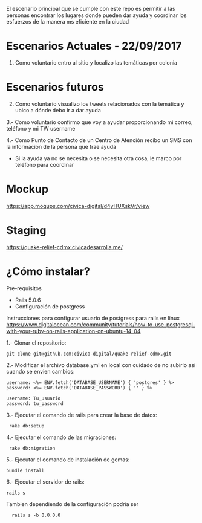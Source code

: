 El escenario principal que se cumple con este repo es permitir a las personas encontrar los lugares donde pueden dar ayuda y coordinar los esfuerzos de la manera ms eficiente en la ciudad

# Escenarios Actuales - 22/09/2017

1. Como voluntario entro al sitio y localizo las temáticas por colonia


# Escenarios futuros

2. Como voluntario visualizo los tweets relacionados con la temática y ubico a dónde debo ir a dar ayuda

3.- Como voluntario confirmo que voy a ayudar proporcionando mi correo, teléfono y mi TW username 

4.- Como Punto de Contacto de un Centro de Atención recibo un SMS con la información de la persona que trae ayuda 
  - Si la ayuda ya no se necesita o se necesita otra cosa, le marco por teléfono para coordinar

# Mockup 

https://app.moqups.com/civica-digital/d4yHUXskVr/view

# Staging 

https://quake-relief-cdmx.civicadesarrolla.me/

# ¿Cómo instalar?  

Pre-requisitos
- Rails 5.0.6
- Configuración de postgress

Instrucciones para configurar usuario de postgress para rails en linux
https://www.digitalocean.com/community/tutorials/how-to-use-postgresql-with-your-ruby-on-rails-application-on-ubuntu-14-04

1.- Clonar el repositorio:  

    git clone git@github.com:civica-digital/quake-relief-cdmx.git

2.- Modificar el archivo database.yml en local con cuidado de no subirlo así cuando se envien cambios: 

    username: <%= ENV.fetch('DATABASE_USERNAME') { 'postgres' } %>
    password: <%= ENV.fetch('DATABASE_PASSWORD') { '' } %>
  
    username: Tu_usuario
    password: tu_password

3.- Ejecutar el comando de rails para crear la base de datos: 
  
     rake db:setup
    
4.- Ejecutar el comando de las migraciones: 

     rake db:migration
     
5.- Ejecutar el comando de instalación de gemas: 

    bundle install

6.- Ejecutar el servidor de rails: 

    rails s
 
  Tambien dependiendo de la configuración podria ser
  
      rails s -b 0.0.0.0
